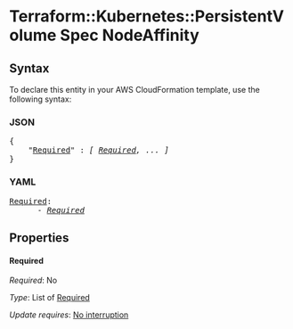 # Terraform::Kubernetes::PersistentVolume Spec NodeAffinity

## Syntax

To declare this entity in your AWS CloudFormation template, use the following syntax:

### JSON

<pre>
{
    "<a href="#required" title="Required">Required</a>" : <i>[ <a href="spec-nodeaffinity-required.md">Required</a>, ... ]</i>
}
</pre>

### YAML

<pre>
<a href="#required" title="Required">Required</a>: <i>
      - <a href="spec-nodeaffinity-required.md">Required</a></i>
</pre>

## Properties

#### Required

_Required_: No

_Type_: List of <a href="spec-nodeaffinity-required.md">Required</a>

_Update requires_: [No interruption](https://docs.aws.amazon.com/AWSCloudFormation/latest/UserGuide/using-cfn-updating-stacks-update-behaviors.html#update-no-interrupt)

